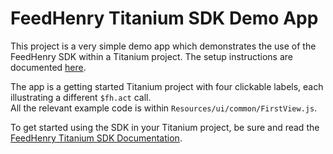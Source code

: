 FeedHenry Titanium SDK Demo App
===============================

This project is a very simple demo app which demonstrates the use of the FeedHenry SDK within a Titanium project. The setup instructions are documented [here](https://github.com/feedhenry/fh-js-sdk#using-with-titanium-applications).  

The app is a getting started Titanium project with four clickable labels, each illustrating a different `$fh.act` call.  
All the relevant example code is within `Resources/ui/common/FirstView.js`. 
  
To get started using the SDK in your Titanium project, be sure and read the [FeedHenry Titanium SDK Documentation](https://github.com/feedhenry/fh-js-sdk#using-with-titanium-applications).